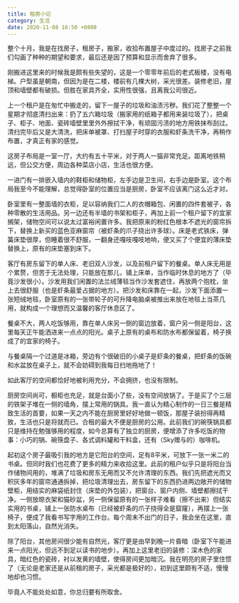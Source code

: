 ```yaml
---
title: 租房小记
category: 生活
date: 2020-11-08 16:50 +0800
---
```


整个十月，我是在找房子，租房子，搬家，收拾布置屋子中度过的。找房子之前我们勾画了种种的期望和要求，最后还是因了预算和显示而舍弃了很多。

刚搬进这里来的时候我是颇有些失望的，这是一个零零年前后的老式板楼，没有电梯。户型虽是朝南，但因为是在二楼，楼前有几棵大树，采光很差。装修老旧，屋顶和墙壁都有破损。但胜在家具齐全，实用性很强，且离我公司很近。

上一个租户是在匆忙中搬走的，留下一屋子的垃圾和油渍污秽。我们花了整整一个星期才彻底清扫出来：扔了五六箱垃圾（搬家用的纸箱子都用来装垃圾了），把桌子、柜子、地面、瓷砖墙壁里里外外擦拭干净，有顽固污渍的地方用铁抹布刮过。清扫完毕后又是大清洗，把床单被罩、打扫屋子时穿的衣服和虾条洗干净，再稍作布置，才真正有家的感觉。

这房子布局是一室一厅，大约有五十平米，对于两人一猫非常充足。距离地铁稍远，但公交方便，周边各种菜店小店，生活也很方便。

一进门有一排嵌入墙内的鞋柜和储物柜，左手边是卫生间，右手边是卧室。这个布局我至今不能理解，总觉得卧室的位置应当是厨房，卧室不应该离门这么近才对。

卧室里有一整面墙的衣柜，足以容纳我们二人的衣帽箱包、闲置的四件套被子，各种零散的生活用品。另一边还有半墙的书架和柜子，再加上前一个租户留下的宜家搁架，储物空间可以说太过富裕闲置许多。我把原来的粉红色根本不遮光的窗帘拆下，替换上新买的蓝色亚麻窗帘（被虾条的爪子挠出许多球）。床是老式铁床，弹簧床垫很厚，但睡着很不舒服，一翻身还嘎吱嘎吱地响，便又买了个便宜的薄床垫替换上，原有的床垫塞到床下。

客厅有房东留下的单人床、老旧双人沙发，以及前租户留下的餐桌。单人床无用是个累赘，但苦于无法处理，只能放在那儿，铺上床单，当作临时休息的地方了（毕竟沙发很小）。沙发用我们闲置的法兰绒薄毯当作沙发套遮住，再放两个抱枕，坐上去很舒服（也是虾条最爱占据的地方）。把沙发和床靠在一起，沙发下面添置一张短绒地毯，卧室原有的一张带轮子的可升降电脑桌被推出来放在地毯上当茶几用，就构成一个理想而又温馨的客厅休息区了。

餐桌不大，两人吃饭够用，靠在单人床另一侧的窗边放着，窗户另一侧是阳台，这里每天正午能洒进来一点点的阳光。桌子上原有的桌布和防水布都保留着，椅子换成了的宜家的椅子。

与餐桌隔一个过道是冰箱，旁边有个很破旧的小桌子是虾条的餐桌，把虾条的饭碗和水盆放在桌子上，就不会妨碍到我每日扫地拖地了！

如此客厅的空间都恰好地被利用充分，不会拥挤，也没有限制。

厨房空间尚可，橱柜也充足，就是台面小了些，没有空间放锅了。于是买了个三层的铁架子堆在一侧的墙角，摆上常用的锅具。我一直认为精心制作的一日三餐是精致生活的首要，如果一天之内不能在厨房里好好地做一顿饭，那屋子装扮得再精致，生活也只是将就而已。合租的最大不便是厨房的公用。此前我们的碗筷锅具都只是维持在勉强够用的程度，如今总算有了独立的厨房，便增添了许多吃饭的物事：小巧的锅、碗筷盘子、各式调料罐和干料盒，还有（Sky赠与的）咖啡机。

起初这个房子最吸引我的地方是它阳台的空间，足有8平米，可放下一张一米二的书桌。但同时我们也花费了更多的精力来收拾这里。此前的租户似乎只是将阳台当作储物间用的，堆满了垃圾和房东无用而又不允许清理的东西。我们先把遮光而又积灰多年的窗帘通通拆掉，把垃圾清理出去，房东留下的东西扔进两边敞开的储物壁柜，用结实的麻袋纸封住（床垫的外包装），把窗台、窗户内侧、墙壁都擦拭干净。一侧放晾衣架和猫砂盆，另一侧保留原有的一张样子难看（擦不出来）但结实实用的书桌，铺上一张防水桌布（已经被虾条的爪子挠得全是窟窿），再摆上一张椅子，便成了我看书写字用的工作台。每个周末不出门的日子，我会坐在这里，直到太阳落山，自然光消失。

除了阳台，其他房间很少能有自然光，客厅更是由早到晚一片昏暗（卧室下午能进来一点阳光，但远不到足以读书的地步）。再加上这里老旧的装修：深木色的家具，暗红色的瓷砖，衬以发黄的墙壁，使得房间更加暗沉。我在明亮的房子里住惯了（无论是老家还是从前租的房子，采光都是极好的），初到这里颇有不适，慢慢地却也习惯。

毕竟人不能处处如意，你总归要有所取舍。